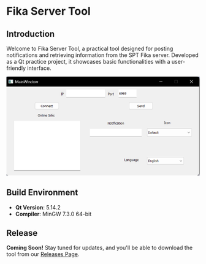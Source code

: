 # Fika Server Tool

## Introduction
Welcome to Fika Server Tool, a practical tool designed for posting notifications and retrieving information from the SPT Fika server. Developed as a Qt practice project, it showcases basic functionalities with a user-friendly interface.

<p align="center">
  <img src="./repo_stuff/imgs/Screenshot.png" alt="Fika Server Tool">
</p>

## Build Environment
- **Qt Version**: 5.14.2
- **Compiler**: MinGW 7.3.0 64-bit

## Release
**Coming Soon!** Stay tuned for updates, and you'll be able to download the tool from our [Releases Page](https://github.com/RoyZ-iwnl/Fika-Server-Tool/releases).
